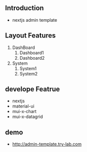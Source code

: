 
## Introduction
- nextjs admin template

## Layout Features

1. DashBoard
    1. Dashboard1
    2. Dashboard2
2. System
    1. System1
    2. System2

## develope Featrue
- nextjs
- material-ui
- mui-x-chart
- mui-x-datagrid

## demo
- http://admin-template.try-lab.com
